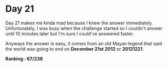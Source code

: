 # Day 21

Day 21 makes me kinda mad because I knew the answer immediately. Unfortunately, I was busy when the challenge started so I couldn't answer until 10 minutes later but I'm sure I could've answered faster.

Anyways the answer is easy, it comes from an old Mayan legend that said the world was going to end on **December 21st 2012** or **20121221**.

**Ranking : 67/238**